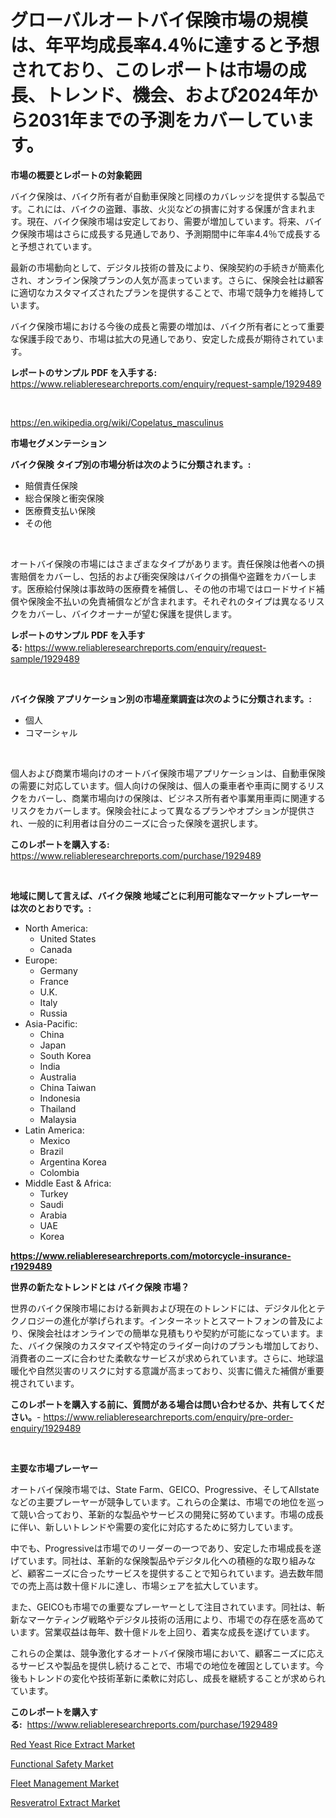 <p><h1>グローバルオートバイ保険市場の規模は、年平均成長率4.4％に達すると予想されており、このレポートは市場の成長、トレンド、機会、および2024年から2031年までの予測をカバーしています。</h1></p><p><strong>市場の概要とレポートの対象範囲</strong></p>
<p><p>バイク保険は、バイク所有者が自動車保険と同様のカバレッジを提供する製品です。これには、バイクの盗難、事故、火災などの損害に対する保護が含まれます。現在、バイク保険市場は安定しており、需要が増加しています。将来、バイク保険市場はさらに成長する見通しであり、予測期間中に年率4.4％で成長すると予想されています。</p><p>最新の市場動向として、デジタル技術の普及により、保険契約の手続きが簡素化され、オンライン保険プランの人気が高まっています。さらに、保険会社は顧客に適切なカスタマイズされたプランを提供することで、市場で競争力を維持しています。</p><p>バイク保険市場における今後の成長と需要の増加は、バイク所有者にとって重要な保護手段であり、市場は拡大の見通しであり、安定した成長が期待されています。</p></p>
<p><strong>レポートのサンプル PDF を入手する:</strong> <a href="https://www.reliableresearchreports.com/enquiry/request-sample/1929489">https://www.reliableresearchreports.com/enquiry/request-sample/1929489</a></p>
<p>&nbsp;</p>
<p><a href="https://en.wikipedia.org/wiki/Copelatus_masculinus">https://en.wikipedia.org/wiki/Copelatus_masculinus</a></p>
<p><strong>市場セグメンテーション</strong></p>
<p><strong>バイク保険 タイプ別の市場分析は次のように分類されます。:</strong></p>
<p><ul><li>賠償責任保険</li><li>総合保険と衝突保険</li><li>医療費支払い保険</li><li>その他</li></ul></p>
<p>&nbsp;</p>
<p><p>オートバイ保険の市場にはさまざまなタイプがあります。責任保険は他者への損害賠償をカバーし、包括的および衝突保険はバイクの損傷や盗難をカバーします。医療給付保険は事故時の医療費を補償し、その他の市場ではロードサイド補償や保険金不払いの免責補償などが含まれます。それぞれのタイプは異なるリスクをカバーし、バイクオーナーが望む保護を提供します。</p></p>
<p><strong>レポートのサンプル PDF を入手する:</strong>&nbsp;<a href="https://www.reliableresearchreports.com/enquiry/request-sample/1929489">https://www.reliableresearchreports.com/enquiry/request-sample/1929489</a></p>
<p>&nbsp;</p>
<p><strong> バイク保険 アプリケーション別の市場産業調査は次のように分類されます。:</strong></p>
<p><ul><li>個人</li><li>コマーシャル</li></ul></p>
<p>&nbsp;</p>
<p><p>個人および商業市場向けのオートバイ保険市場アプリケーションは、自動車保険の需要に対応しています。個人向けの保険は、個人の乗車者や車両に関するリスクをカバーし、商業市場向けの保険は、ビジネス所有者や事業用車両に関連するリスクをカバーします。保険会社によって異なるプランやオプションが提供され、一般的に利用者は自分のニーズに合った保険を選択します。</p></p>
<p><strong>このレポートを購入する:</strong>&nbsp; <a href="https://www.reliableresearchreports.com/purchase/1929489">https://www.reliableresearchreports.com/purchase/1929489</a></p>
<p>&nbsp;</p>
<p><strong>地域に関して言えば、バイク保険 地域ごとに利用可能なマーケットプレーヤーは次のとおりです。:</strong></p>
<p><ul>
    <li>
        North America:
        <ul>
            <li>United States</li>
            <li>Canada</li>
        </ul>
    </li>
    <li>
        Europe:
        <ul>
            <li>Germany</li>
            <li>France</li>
            <li>U.K.</li>
            <li>Italy</li>
            <li>Russia</li>
        </ul>
    </li>
    <li>
        Asia-Pacific:
        <ul>
            <li>China</li>
            <li>Japan</li>
            <li>South Korea</li>
            <li>India</li>
            <li>Australia</li>
            <li>China Taiwan</li>
            <li>Indonesia</li>
            <li>Thailand</li>
            <li>Malaysia</li>
        </ul>
    </li>
    <li>
        Latin America:
        <ul>
            <li>Mexico</li>
            <li>Brazil</li>
            <li>Argentina Korea</li>
            <li>Colombia</li>
        </ul>
    </li>
    <li>
        Middle East & Africa:
        <ul>
            <li>Turkey</li>
            <li>Saudi</li>
            <li>Arabia</li>
            <li>UAE</li>
            <li>Korea</li>
        </ul>
    </li>
    </ul></p>
<p><strong><a href="https://www.reliableresearchreports.com/motorcycle-insurance-r1929489">https://www.reliableresearchreports.com/motorcycle-insurance-r1929489</a></strong>&nbsp;</p>
<p><strong>世界の新たなトレンドとは バイク保険 市場？</strong></p>
<p><p>世界のバイク保険市場における新興および現在のトレンドには、デジタル化とテクノロジーの進化が挙げられます。インターネットとスマートフォンの普及により、保険会社はオンラインでの簡単な見積もりや契約が可能になっています。また、バイク保険のカスタマイズや特定のライダー向けのプランも増加しており、消費者のニーズに合わせた柔軟なサービスが求められています。さらに、地球温暖化や自然災害のリスクに対する意識が高まっており、災害に備えた補償が重要視されています。</p></p>
<p><strong>このレポートを購入する前に、質問がある場合は問い合わせるか、共有してください。</strong>- <a href="https://www.reliableresearchreports.com/enquiry/pre-order-enquiry/1929489">https://www.reliableresearchreports.com/enquiry/pre-order-enquiry/1929489</a></p>
<p>&nbsp;</p>
<p><strong>主要な市場プレーヤー</strong></p>
<p><p>オートバイ保険市場では、State Farm、GEICO、Progressive、そしてAllstateなどの主要プレーヤーが競争しています。これらの企業は、市場での地位を巡って競い合っており、革新的な製品やサービスの開発に努めています。市場の成長に伴い、新しいトレンドや需要の変化に対応するために努力しています。</p><p>中でも、Progressiveは市場でのリーダーの一つであり、安定した市場成長を遂げています。同社は、革新的な保険製品やデジタル化への積極的な取り組みなど、顧客ニーズに合ったサービスを提供することで知られています。過去数年間での売上高は数十億ドルに達し、市場シェアを拡大しています。</p><p>また、GEICOも市場での重要なプレーヤーとして注目されています。同社は、斬新なマーケティング戦略やデジタル技術の活用により、市場での存在感を高めています。営業収益は毎年、数十億ドルを上回り、着実な成長を遂げています。</p><p>これらの企業は、競争激化するオートバイ保険市場において、顧客ニーズに応えるサービスや製品を提供し続けることで、市場での地位を確固としています。今後もトレンドの変化や技術革新に柔軟に対応し、成長を継続することが求められています。</p></p>
<p><strong>このレポートを購入する:</strong>&nbsp;&nbsp;<a href="https://www.reliableresearchreports.com/purchase/1929489">https://www.reliableresearchreports.com/purchase/1929489</a></p>
<p><p><a href="https://github.com/jadenRaynor/Market-Research-Report-List-1/blob/main/red-yeast-rice-extract-market.md">Red Yeast Rice Extract Market</a></p><p><a href="https://issuu.com/reportprime-2/docs/functional-safety-market-size-2030.pptx">Functional Safety Market</a></p><p><a href="https://issuu.com/reportprime-2/docs/fleet-management-market-size-2030.pptx">Fleet Management Market</a></p><p><a href="https://github.com/JordyBecker/Market-Research-Report-List-1/blob/main/resveratrol-extract-market.md">Resveratrol Extract Market</a></p></p>